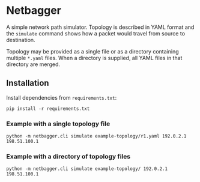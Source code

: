 # Netbagger

A simple network path simulator. Topology is described in YAML format and the
`simulate` command shows how a packet would travel from source to destination.

Topology may be provided as a single file or as a directory containing
multiple `*.yaml` files. When a directory is supplied, all YAML files in that
directory are merged.

## Installation

Install dependencies from `requirements.txt`:

```
pip install -r requirements.txt
```

### Example with a single topology file

```
python -m netbagger.cli simulate example-topology/r1.yaml 192.0.2.1 198.51.100.1
```

### Example with a directory of topology files

```
python -m netbagger.cli simulate example-topology/ 192.0.2.1 198.51.100.1
```

